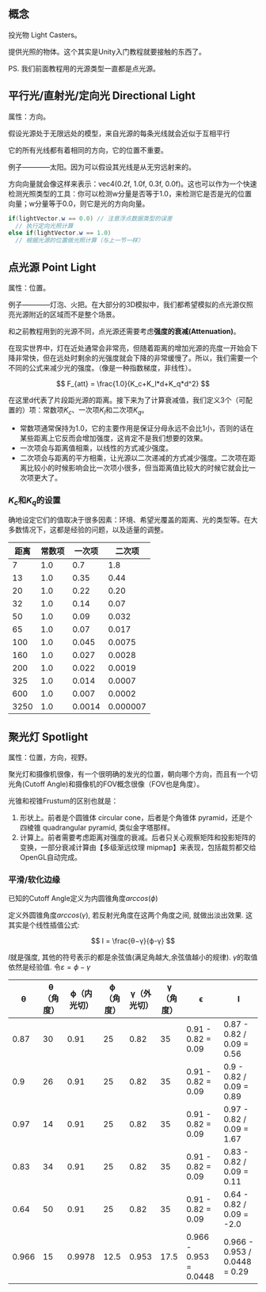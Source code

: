 ## 概念

投光物 Light Casters。

提供光照的物体。这个其实是Unity入门教程就要接触的东西了。

PS. 我们前面教程用的光源类型一直都是点光源。

## 平行光/直射光/定向光 Directional Light

属性：方向。

假设光源处于无限远处的模型，来自光源的每条光线就会近似于互相平行

它的所有光线都有着相同的方向，它的位置不重要。

例子————太阳。因为可以假设其光线是从无穷远射来的。

方向向量就会像这样来表示：vec4(0.2f, 1.0f, 0.3f, 0.0f)。这也可以作为一个快速检测光照类型的工具：你可以检测w分量是否等于1.0，来检测它是否是光的位置向量；w分量等于0.0，则它是光的方向向量。

```GLSL
if(lightVector.w == 0.0) // 注意浮点数据类型的误差
  // 执行定向光照计算
else if(lightVector.w == 1.0)
  // 根据光源的位置做光照计算（与上一节一样）
```

## 点光源 Point Light

属性：位置。

例子————灯泡、火把。在大部分的3D模拟中，我们都希望模拟的点光源仅照亮光源附近的区域而不是整个场景。

和之前教程用到的光源不同，点光源还需要考虑**强度的衰减(Attenuation)**。

在现实世界中，灯在近处通常会非常亮，但随着距离的增加光源的亮度一开始会下降非常快，但在远处时剩余的光强度就会下降的非常缓慢了。所以，我们需要一个不同的公式来减少光的强度。（像是一种指数梯度，非线性）。

$$
F_{att} = \frac{1.0}{K_c+K_l*d+K_q*d^2}
$$

在这里d代表了片段距光源的距离。接下来为了计算衰减值，我们定义3个（可配置的）项：常数项$K_c$、一次项$K_l$和二次项$K_q$。

- 常数项通常保持为1.0，它的主要作用是保证分母永远不会比1小，否则的话在某些距离上它反而会增加强度，这肯定不是我们想要的效果。
- 一次项会与距离值相乘，以线性的方式减少强度。
- 二次项会与距离的平方相乘，让光源以二次递减的方式减少强度。二次项在距离比较小的时候影响会比一次项小很多，但当距离值比较大的时候它就会比一次项更大了。

### $K_c$和$K_q$的设置

确地设定它们的值取决于很多因素：环境、希望光覆盖的距离、光的类型等。在大多数情况下，这都是经验的问题，以及适量的调整。

|距离|常数项|一次项|二次项|
|--|--|--|--|
7|1.0|0.7|1.8
13|1.0|0.35|0.44
20|1.0|0.22|0.20
32|1.0|0.14|0.07
50|1.0|0.09|0.032
65|1.0|0.07|0.017
100|1.0|0.045|0.0075
160|1.0|0.027|0.0028
200|1.0|0.022|0.0019
325|1.0|0.014|0.0007
600|1.0|0.007|0.0002
3250|1.0|0.0014|0.000007

## 聚光灯 Spotlight

属性：位置，方向，视野。

聚光灯和摄像机很像，有一个很明确的发光的位置，朝向哪个方向，而且有一个切光角(Cutoff Angle)和摄像机的FOV概念很像（FOV也是角度）。

光锥和视锥Frustum的区别也就是：

1. 形状上。前者是个圆锥体 circular cone，后者是个角锥体 pyramid，还是个四棱锥 quadrangular pyramid, 类似金字塔那样。
2. 计算上。前者需要考虑距离对强度的衰减。后者只关心观察矩阵和投影矩阵的变换，一部分衰减计算由【多级渐远纹理 mipmap】来表现，包括裁剪都交给OpenGL自动完成。

### 平滑/软化边缘

已知的Cutoff Angle定义为内圆锥角度$arccos(ϕ)$

定义外圆锥角度$arccos(γ)$, 若反射光角度在这两个角度之间, 就做出淡出效果. 这其实是个线性插值公式:

$$
I = \frac{θ−γ}{ϕ-γ} 
$$

$I$就是强度, 其他的符号表示的都是余弦值(满足角越大,余弦值越小的规律). $γ$的取值依然是经验值. 令$ε=ϕ-γ$


|θ|θ（角度）|ϕ（内光切）|ϕ（角度）|γ（外光切）|γ（角度）|ϵ|I|
|--|--|--|--|--|--|--|--|
0.87|30|0.91|25|0.82|35|0.91 - 0.82 = 0.09|0.87 - 0.82 / 0.09 = 0.56
0.9|26|0.91|25|0.82|35|0.91 - 0.82 = 0.09|0.9 - 0.82 / 0.09 = 0.89
0.97|14|0.91|25|0.82|35|0.91 - 0.82 = 0.09|0.97 - 0.82 / 0.09 = 1.67
0.83|34|0.91|25|0.82|35|0.91 - 0.82 = 0.09|0.83 - 0.82 / 0.09 = 0.11
0.64|50|0.91|25|0.82|35|0.91 - 0.82 = 0.09|0.64 - 0.82 / 0.09 = -2.0
0.966|15|0.9978|12.5|0.953|17.5|0.966 - 0.953 = 0.0448|0.966 - 0.953 / 0.0448 = 0.29